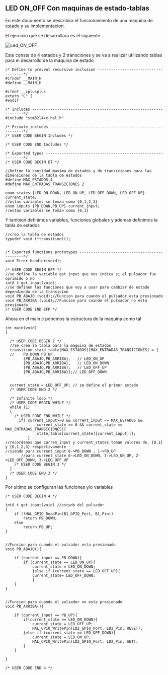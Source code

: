 ## LED ON_OFF Con maquinas de estado-tablas

En este documento se describira el funcionamiento de una maquina de estado y su implementacion.

El ejercicio que se desarrollara es el siguiente

![Led_ON_OFF](https://github.com/vagudelop/Sstemas-en-tiempo-real/blob/master/Imagenes/Led_ON_OFF.JPG)

Este consta de 4 estados y 2 transciones y se va a realizar utilizando tablas para el desarrollo de la maquina de estado
```
/* Define to prevent recursive inclusion -------------------------------------*/
#ifndef __MAIN_H
#define __MAIN_H

#ifdef __cplusplus
extern "C" {
#endif

/* Includes ------------------------------------------------------------------*/
#include "stm32l4xx_hal.h"

/* Private includes ----------------------------------------------------------*/
/* USER CODE BEGIN Includes */

/* USER CODE END Includes */

/* Exported types ------------------------------------------------------------*/
/* USER CODE BEGIN ET */

//Defino la cantidad maxima de estados y de transiciones para las dimensiones de la tabla de estados
#define MAX_ESTADOS 4
#define MAX_ENTRADAS_TRANSICIONES 2

enum states {LED_ON_DOWN, LED_ON_UP, LED_OFF_DOWN, LED_OFF_UP} current_state;
//estas variables se toman como {0,1,2,3}
enum inputs {PB_DOWN,PB_UP} current_input;
//estas variables se toman como {0,1}
```

Y tambien definimos variables, funciones globales y ademas definimos la tabla de estados
```
//creo la tabla de estados
typedef void (*transition)();


/* Exported functions prototypes ---------------------------------------------*/
void Error_Handler(void);

/* USER CODE BEGIN EFP */
//se define la variable get input que nos indica si el pulsador fue oprimido o no
int8_t get_input(void);
//se definen las funciones que voy a usar para cambiar de estado dependiendo de la transicion
void PB_ABAJO (void);//Funcion para cuando el pulsador esta presionado
void PB_ARRIBA (void);//Funcion para cuando el pulsador no esta presionado
/* USER CODE END EFP */
```
Ahora en el main.c ponemos la estructura de la maquina como tal

```
int main(void)
{
  
  /* USER CODE BEGIN 2 */
  //Se crea la tabla para la maquina de estados
  transition state_table[MAX_ESTADOS][MAX_ENTRADAS_TRANSICIONES] = {
  //	PB_DOWN	PB_UP
  		{PB_ABAJO,PB_ARRIBA},	// LED_ON_UP
  		{PB_ABAJO,PB_ARRIBA},	// LED_ON_DOWN
  		{PB_ABAJO,PB_ARRIBA},	// LED_OFF_UP
  		{PB_ABAJO,PB_ARRIBA}};// LED_OFF_DOWN


  current_state = LED_OFF_UP; // se define el primer estado
  /* USER CODE END 2 */

  /* Infinite loop */
  /* USER CODE BEGIN WHILE */
  while (1)
  {
    /* USER CODE END WHILE */
	  if( current_input>=0 && current_input <= MAX_ESTADOS &&
	  	  	  current_state >= 0 && current_state <= MAX_ENTRADAS_TRANSICIONES){
	  		  state_table[current_state][current_input]();
	  	  }
//recordemos que curren_input y current_states toman valores de, {0,1} y {0,1,2,3} respectivamente
//siendo para current_input 0->PB_DOWN , 1->PB_UP
	   //para current_state 0->LED_ON_DOWN, 1->LED_ON_UP, 2->LED_OFF_DOWN, 3->LED_OFF_UP
    /* USER CODE BEGIN 3 */
  }
  /* USER CODE END 3 */
}
```
Por ultimo se configuran las funciones y/o variables
```
/* USER CODE BEGIN 4 */

int8_t get_input(void) //estado del pulsador
{
	if (!HAL_GPIO_ReadPin(B1_GPIO_Port, B1_Pin))
		return PB_DOWN;
	else
		return PB_UP;
}


//Funcion para cuando el pulsador esta presionado
void PB_ABAJO(){

	if (current_input == PB_DOWN){
		if (current_state == LED_ON_UP){
			current_state = LED_ON_DOWN;
			}else if (current_state == LED_OFF_UP){
			current_state= LED_OFF_DOWN;
		    }
	}
}


//Funcion para cuando el pulsador no esta presionado
void PB_ARRIBA(){

	if (current_input == PB_UP){
		if(current_state == LED_ON_DOWN){
			current_state = LED_OFF_UP;
			HAL_GPIO_WritePin(LD2_GPIO_Port, LD2_Pin, RESET);
		}else if (current_state == LED_OFF_DOWN){
			current_state = LED_ON_UP;
			HAL_GPIO_WritePin(LD2_GPIO_Port, LD2_Pin, SET);
		}
	}

}

/* USER CODE END 4 */
```
